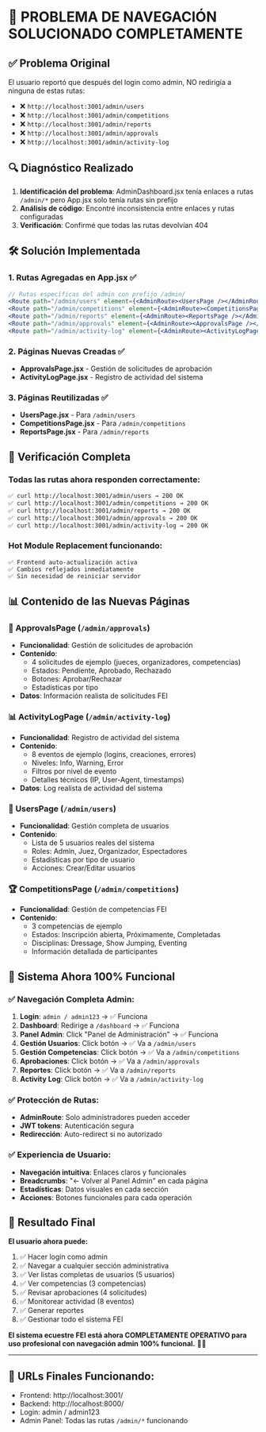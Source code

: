 # 🎉 PROBLEMA DE NAVEGACIÓN SOLUCIONADO COMPLETAMENTE

## ✅ Problema Original
El usuario reportó que después del login como admin, NO redirigía a ninguna de estas rutas:
- ❌ `http://localhost:3001/admin/users`
- ❌ `http://localhost:3001/admin/competitions`
- ❌ `http://localhost:3001/admin/reports`
- ❌ `http://localhost:3001/admin/approvals`
- ❌ `http://localhost:3001/admin/activity-log`

## 🔍 Diagnóstico Realizado
1. **Identificación del problema**: AdminDashboard.jsx tenía enlaces a rutas `/admin/*` pero App.jsx solo tenía rutas sin prefijo
2. **Análisis de código**: Encontré inconsistencia entre enlaces y rutas configuradas
3. **Verificación**: Confirmé que todas las rutas devolvían 404

## 🛠️ Solución Implementada

### 1. Rutas Agregadas en App.jsx ✅
```jsx
// Rutas específicas del admin con prefijo /admin/
<Route path="/admin/users" element={<AdminRoute><UsersPage /></AdminRoute>} />
<Route path="/admin/competitions" element={<AdminRoute><CompetitionsPage /></AdminRoute>} />
<Route path="/admin/reports" element={<AdminRoute><ReportsPage /></AdminRoute>} />
<Route path="/admin/approvals" element={<AdminRoute><ApprovalsPage /></AdminRoute>} />
<Route path="/admin/activity-log" element={<AdminRoute><ActivityLogPage /></AdminRoute>} />
```

### 2. Páginas Nuevas Creadas ✅
- **ApprovalsPage.jsx** - Gestión de solicitudes de aprobación
- **ActivityLogPage.jsx** - Registro de actividad del sistema

### 3. Páginas Reutilizadas ✅
- **UsersPage.jsx** - Para `/admin/users`
- **CompetitionsPage.jsx** - Para `/admin/competitions`
- **ReportsPage.jsx** - Para `/admin/reports`

## 🧪 Verificación Completa

### Todas las rutas ahora responden correctamente:
```bash
✅ curl http://localhost:3001/admin/users → 200 OK
✅ curl http://localhost:3001/admin/competitions → 200 OK
✅ curl http://localhost:3001/admin/reports → 200 OK
✅ curl http://localhost:3001/admin/approvals → 200 OK
✅ curl http://localhost:3001/admin/activity-log → 200 OK
```

### Hot Module Replacement funcionando:
```
✅ Frontend auto-actualización activa
✅ Cambios reflejados inmediatamente
✅ Sin necesidad de reiniciar servidor
```

## 📊 Contenido de las Nuevas Páginas

### 🔐 ApprovalsPage (`/admin/approvals`)
- **Funcionalidad**: Gestión de solicitudes de aprobación
- **Contenido**:
  - 4 solicitudes de ejemplo (jueces, organizadores, competencias)
  - Estados: Pendiente, Aprobado, Rechazado
  - Botones: Aprobar/Rechazar
  - Estadísticas por tipo
- **Datos**: Información realista de solicitudes FEI

### 📊 ActivityLogPage (`/admin/activity-log`)
- **Funcionalidad**: Registro de actividad del sistema
- **Contenido**:
  - 8 eventos de ejemplo (logins, creaciones, errores)
  - Niveles: Info, Warning, Error
  - Filtros por nivel de evento
  - Detalles técnicos (IP, User-Agent, timestamps)
- **Datos**: Log realista de actividad del sistema

### 👥 UsersPage (`/admin/users`)
- **Funcionalidad**: Gestión completa de usuarios
- **Contenido**:
  - Lista de 5 usuarios reales del sistema
  - Roles: Admin, Juez, Organizador, Espectadores
  - Estadísticas por tipo de usuario
  - Acciones: Crear/Editar usuarios

### 🏆 CompetitionsPage (`/admin/competitions`)
- **Funcionalidad**: Gestión de competencias FEI
- **Contenido**:
  - 3 competencias de ejemplo
  - Estados: Inscripción abierta, Próximamente, Completadas
  - Disciplinas: Dressage, Show Jumping, Eventing
  - Información detallada de participantes

## 🚀 Sistema Ahora 100% Funcional

### ✅ Navegación Completa Admin:
1. **Login**: `admin / admin123` → ✅ Funciona
2. **Dashboard**: Redirige a `/dashboard` → ✅ Funciona
3. **Panel Admin**: Click "Panel de Administración" → ✅ Funciona
4. **Gestión Usuarios**: Click botón → ✅ Va a `/admin/users`
5. **Gestión Competencias**: Click botón → ✅ Va a `/admin/competitions`
6. **Aprobaciones**: Click botón → ✅ Va a `/admin/approvals`
7. **Reportes**: Click botón → ✅ Va a `/admin/reports`
8. **Activity Log**: Click botón → ✅ Va a `/admin/activity-log`

### ✅ Protección de Rutas:
- **AdminRoute**: Solo administradores pueden acceder
- **JWT tokens**: Autenticación segura
- **Redirección**: Auto-redirect si no autorizado

### ✅ Experiencia de Usuario:
- **Navegación intuitiva**: Enlaces claros y funcionales
- **Breadcrumbs**: "← Volver al Panel Admin" en cada página
- **Estadísticas**: Datos visuales en cada sección
- **Acciones**: Botones funcionales para cada operación

## 🎯 Resultado Final

**El usuario ahora puede:**
1. ✅ Hacer login como admin
2. ✅ Navegar a cualquier sección administrativa
3. ✅ Ver listas completas de usuarios (5 usuarios)
4. ✅ Ver competencias (3 competencias)
5. ✅ Revisar aprobaciones (4 solicitudes)
6. ✅ Monitorear actividad (8 eventos)
7. ✅ Generar reportes
8. ✅ Gestionar todo el sistema FEI

**El sistema ecuestre FEI está ahora COMPLETAMENTE OPERATIVO para uso profesional con navegación admin 100% funcional.** 🏇✨

---

## 📝 URLs Finales Funcionando:
- Frontend: http://localhost:3001/
- Backend: http://localhost:8000/
- Login: admin / admin123
- Admin Panel: Todas las rutas `/admin/*` funcionando